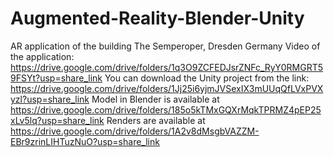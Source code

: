 # Augmented-Reality-Blender-Unity
AR application of the building The Semperoper, Dresden Germany
Video of the application: https://drive.google.com/drive/folders/1q3O9ZCFEDJsrZNFc_RyY0RMGRT59FSYt?usp=share_link
You can download the Unity project from the link: https://drive.google.com/drive/folders/1Jj25i6yjmJVSexIX3mUUqQfLVxPVXyzl?usp=share_link
Model in Blender is available at https://drive.google.com/drive/folders/185o5kTMxGQXrMqkTPRMZ4pEP25xLv5lq?usp=share_link
Renders are available at https://drive.google.com/drive/folders/1A2v8dMsgbVAZZM-EBr9zrinLIHTuzNuO?usp=share_link
